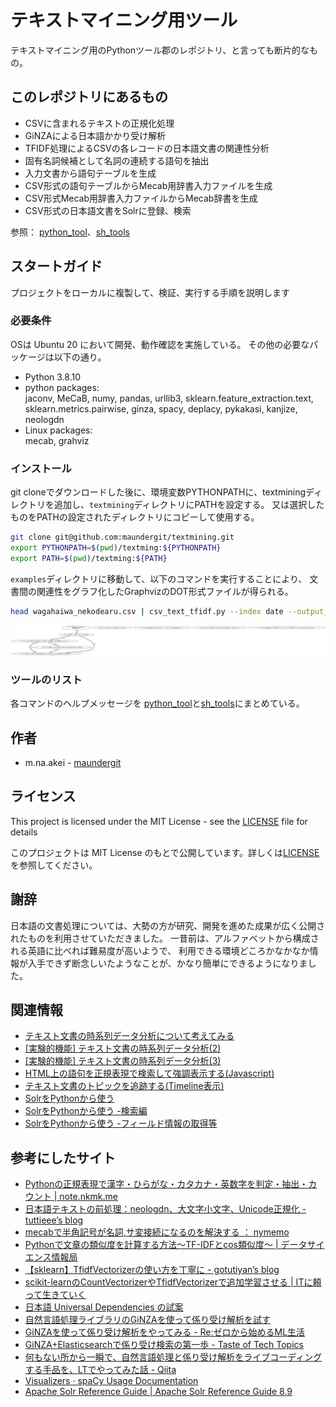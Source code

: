 <!-- File: README.md                   -->
<!-- Copyright (C) ${DYEAR} by m.na.akei   -->
<!-- Time-stamp: "${DSTMP}" -->

# テキストマイニング用ツール #

テキストマイニング用のPythonツール郡のレポジトリ、と言っても断片的なもの。

## このレポジトリにあるもの

- CSVに含まれるテキストの正規化処理
- GiNZAによる日本語かかり受け解析 
- TFIDF処理によるCSVの各レコードの日本語文書の関連性分析
- 固有名詞候補として名詞の連続する語句を抽出
- 入力文書から語句テーブルを生成
- CSV形式の語句テーブルからMecab用辞書入力ファイルを生成
- CSV形式Mecab用辞書入力ファイルからMecab辞書を生成
- CSV形式の日本語文書をSolrに登録、検索

参照： [python_tool](python_tools.md)、[sh_tools](sh_tools.md)

## スタートガイド
プロジェクトをローカルに複製して、検証、実行する手順を説明します

### 必要条件
OSは Ubuntu 20 において開発、動作確認を実施している。 その他の必要なパッケージは以下の通り。

- Python 3.8.10
- python packages:  
  jaconv, MeCaB,  numy, pandas, urllib3, sklearn.feature_extraction.text, sklearn.metrics.pairwise, ginza, spacy, deplacy, pykakasi, kanjize, neologdn
- Linux packages:  
  mecab, grahviz


### インストール

git cloneでダウンロードした後に、環境変数PYTHONPATHに、textminingディレクトリを追加し、`textmining`ディレクトリにPATHを設定する。 
又は選択したものをPATHの設定されたディレクトリにコピーして使用する。


```bash
git clone git@github.com:maundergit/textmining.git
export PYTHONPATH=$(pwd)/textming:${PYTHONPATH}
export PATH=$(pwd)/textming:${PATH}
```

`examples`ディレクトリに移動して、以下のコマンドを実行することにより、
文書間の関連性をグラフ化したGraphvizのDOT形式ファイルが得られる。

```bash
head wagahaiwa_nekodearu.csv | csv_text_tfidf.py --index date --output_mode dot --dot_cut_off=0 - content
```

![TFIDFのグラフ化サンプル](example/tfidf_example.svg)


### ツールのリスト

各コマンドのヘルプメッセージを [python_tool](python_tools.md)と[sh_tools](sh_tools.md)にまとめている。


## 作者

- m.na.akei - [maundergit](https://github.com/maundergit)

## ライセンス
This project is licensed under the MIT License - see the [LICENSE](LICENSE) file for details

このプロジェクトは MIT License のもとで公開しています。詳しくは[LICENSE](LICENSE) を参照してください。

## 謝辞

日本語の文書処理については、大勢の方が研究、開発を進めた成果が広く公開されたものを利用させていただきました。
一昔前は、アルファベットから構成される英語に比べれば難易度が高いようで、
利用できる環境どころかなかなか情報が入手できず断念しいたようなことが、かなり簡単にできるようになりました。

## 関連情報

- [テキスト文書の時系列データ分析について考えてみる](https://omoitukidetukuttemiru.blogspot.com/2021/05/blog-post.html)
- [\[実験的機能\] テキスト文書の時系列データ分析(2)](https://omoitukidetukuttemiru.blogspot.com/2021/05/2.html)
- [\[実験的機能\] テキスト文書の時系列データ分析(3)](https://omoitukidetukuttemiru.blogspot.com/2021/05/3.html)
- [HTML上の語句を正規表現で検索して強調表示する(Javascript)](https://omoitukidetukuttemiru.blogspot.com/2021/06/htmljavascript.html)
- [テキスト文書のトピックを追跡する(Timeline表示)](https://omoitukidetukuttemiru.blogspot.com/2021/06/timeline.html)
- [SolrをPythonから使う](https://omoitukidetukuttemiru.blogspot.com/2021/08/solrpython.html)
- [SolrをPythonから使う -検索編](https://omoitukidetukuttemiru.blogspot.com/2021/08/solrpython_9.html)
- [SolrをPythonから使う -フィールド情報の取得等](https://omoitukidetukuttemiru.blogspot.com/2021/08/solrpython_10.html)


## 参考にしたサイト


- [Pythonの正規表現で漢字・ひらがな・カタカナ・英数字を判定・抽出・カウント \| note\.nkmk\.me](https://note.nkmk.me/python-re-regex-character-type/)
- [日本語テキストの前処理：neologdn、大文字小文字、Unicode正規化 \- tuttieee’s blog](https://tuttieee.hatenablog.com/entry/ja-nlp-preprocess)
- [mecabで半角記号が名詞,サ変接続になるのを解決する ： nymemo](https://nymemo.com/mecab/564/)
- [Pythonで文章の類似度を計算する方法〜TF\-IDFとcos類似度〜 \| データサイエンス情報局](https://analysis-navi.com/?p=688)
- [【sklearn】TfidfVectorizerの使い方を丁寧に \- gotutiyan’s blog](https://gotutiyan.hatenablog.com/entry/2020/09/10/181919)
- [scikit\-learnのCountVectorizerやTfidfVectorizerで追加学習させる \| ITに頼って生きていく](https://boomin.yokohama/archives/1468)
- [日本語 Universal Dependencies の試案](https://www.anlp.jp/proceedings/annual_meeting/2015/pdf_dir/E3-4.pdf)
- [自然言語処理ライブラリのGiNZAを使って係り受け解析を試す](https://www.virment.com/ginza-dependency-parse/)
- [GiNZAを使って係り受け解析をやってみる \- Re:ゼロから始めるML生活](https://www.nogawanogawa.com/entry/ginza-2)
- [GiNZA\+Elasticsearchで係り受け検索の第一歩 \- Taste of Tech Topics](https://acro-engineer.hatenablog.com/entry/2019/12/06/120000)
- [何もない所から一瞬で、自然言語処理と係り受け解析をライブコーディングする手品を、LTでやってみた話 \- Qiita](https://qiita.com/youwht/items/b047225a6fc356fd56ee)
- [Visualizers · spaCy Usage Documentation](https://spacy.io/usage/visualizers)
- [Apache Solr Reference Guide \| Apache Solr Reference Guide 8\.9](https://solr.apache.org/guide/8_9/)


<!-- ------------------ -->
<!-- Local Variables:   -->
<!-- mode: markdown     -->
<!-- coding: utf-8-unix -->
<!-- End:               -->
